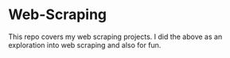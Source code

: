 # Web-Scraping
This repo covers my web scraping projects. I did the above as an exploration into web scraping and also for fun.
